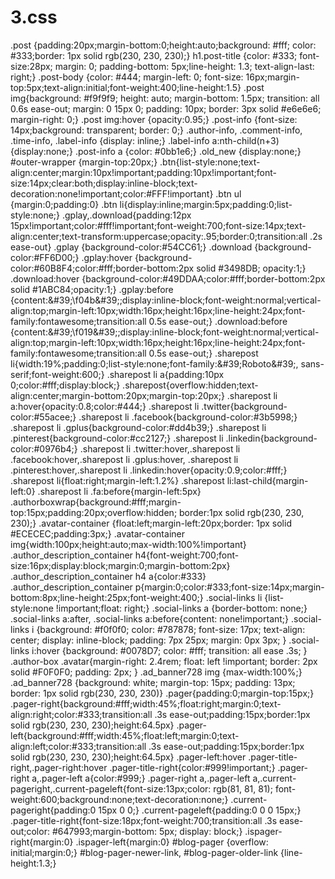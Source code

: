 # 3.css
.post {padding:20px;margin-bottom:0;height:auto;background: #fff; color: #333;border: 1px solid rgb(230, 230, 230);} h1.post-title {color: #333; font-size:28px; margin: 0; padding-bottom: 5px;line-height: 1.3;  text-align-last: right;} .post-body {color: #444; margin-left: 0; font-size: 16px;margin-top:5px;text-align:initial;font-weight:400;line-height:1.5} .post img{background: #f9f9f9; height: auto; margin-bottom: 1.5px; transition: all 0.6s ease-out; margin: 0 15px 0; padding: 10px; border: 3px solid #e6e6e6; margin-right: 0;} .post img:hover {opacity:0.95;} .post-info {font-size: 14px;background: transparent; border: 0;} .author-info, .comment-info, .time-info, .label-info {display: inline;} .label-info a:nth-child(n+3){display:none;} .post-info a {color: #0bb1e6;} .old_new {display:none;} #outer-wrapper {margin-top:20px;}  .btn{list-style:none;text-align:center;margin:10px!important;padding:10px!important;font-size:14px;clear:both;display:inline-block;text-decoration:none!important;color:#FFF!important} .btn ul {margin:0;padding:0} .btn li{display:inline;margin:5px;padding:0;list-style:none;} .gplay,.download{padding:12px 15px!important;color:#fff!important;font-weight:700;font-size:14px;text-align:center;text-transform:uppercase;opacity:.95;border:0;transition:all .2s ease-out} .gplay {background-color:#54CC61;} .download {background-color:#FF6D00;} .gplay:hover {background-color:#60B8F4;color:#fff;border-bottom:2px solid #3498DB; opacity:1;} .download:hover {background-color:#49DDAA;color:#fff;border-bottom:2px solid #1ABC84;opacity:1;} .gplay:before {content:&amp;#39;\f04b&amp;#39;;display:inline-block;font-weight:normal;vertical-align:top;margin-left:10px;width:16px;height:16px;line-height:24px;font-family:fontawesome;transition:all 0.5s ease-out;} .download:before {content:&amp;#39;\f019&amp;#39;;display:inline-block;font-weight:normal;vertical-align:top;margin-left:10px;width:16px;height:16px;line-height:24px;font-family:fontawesome;transition:all 0.5s ease-out;}  .sharepost li{width:19%;padding:0;list-style:none;font-family:&amp;#39;Roboto&amp;#39;, sans-serif;font-weight:600;} .sharepost li a{padding:10px 0;color:#fff;display:block;} .sharepost{overflow:hidden;text-align:center;margin-bottom:20px;margin-top:20px;} .sharepost li a:hover{opacity:0.8;color:#444;} .sharepost li .twitter{background-color:#55acee;} .sharepost li .facebook{background-color:#3b5998;} .sharepost li .gplus{background-color:#dd4b39;} .sharepost li .pinterest{background-color:#cc2127;} .sharepost li .linkedin{background-color:#0976b4;} .sharepost li .twitter:hover,.sharepost li .facebook:hover,.sharepost li .gplus:hover, .sharepost li .pinterest:hover,.sharepost li .linkedin:hover{opacity:0.9;color:#fff;} .sharepost li{float:right;margin-left:1.2%} .sharepost li:last-child{margin-left:0} .sharepost li .fa:before{margin-left:5px}  .authorboxwrap{background:#fff;margin-top:15px;padding:20px;overflow:hidden; border:1px solid rgb(230, 230, 230);} .avatar-container {float:left;margin-left:20px;border: 1px solid #ECECEC;padding:3px;} .avatar-container img{width:100px;height:auto;max-width:100%!important} .author_description_container h4{font-weight:700;font-size:16px;display:block;margin:0;margin-bottom:2px} .author_description_container h4 a{color:#333} .author_description_container p{margin:0;color:#333;font-size:14px;margin-bottom:8px;line-height:25px;font-weight:400;} .social-links li {list-style:none !important;float: right;} .social-links a {border-bottom: none;} .social-links a:after, .social-links a:before{content: none!important;}  .social-links i {background: #f0f0f0; color: #787878; font-size: 17px; text-align: center; display: inline-block; padding: 7px 25px; margin: 0px 3px; } .social-links i:hover {background: #0078D7; color: #fff; transition: all ease .3s; } .author-box .avatar{margin-right: 2.4rem; float: left !important; border: 2px solid #F0F0F0; padding: 2px; }  .ad_banner728 img {max-width:100%;} .ad_banner728 {background: white; margin-top: 15px; padding: 13px; border: 1px solid rgb(230, 230, 230)}  .pager{padding:0;margin-top:15px;} .pager-right{background:#fff;width:45%;float:right;margin:0;text-align:right;color:#333;transition:all .3s ease-out;padding:15px;border:1px solid rgb(230, 230, 230);height:64.5px} .pager-left{background:#fff;width:45%;float:left;margin:0;text-align:left;color:#333;transition:all .3s ease-out;padding:15px;border:1px solid rgb(230, 230, 230);height:64.5px} .pager-left:hover .pager-title-right,.pager-right:hover .pager-title-right{color:#999!important;} .pager-right a,.pager-left a{color:#999;} .pager-right a,.pager-left a,.current-pageright,.current-pageleft{font-size:13px;color: rgb(81, 81, 81); font-weight:600;background:none;text-decoration:none;} .current-pageright{padding:0 15px 0 0;} .current-pageleft{padding:0 0 0 15px;} .pager-title-right{font-size:18px;font-weight:700;transition:all .3s ease-out;color: #647993;margin-bottom: 5px; display: block;} .ispager-right{margin:0} .ispager-left{margin:0} #blog-pager {overflow: initial;margin:0;} #blog-pager-newer-link, #blog-pager-older-link {line-height:1.3;}
